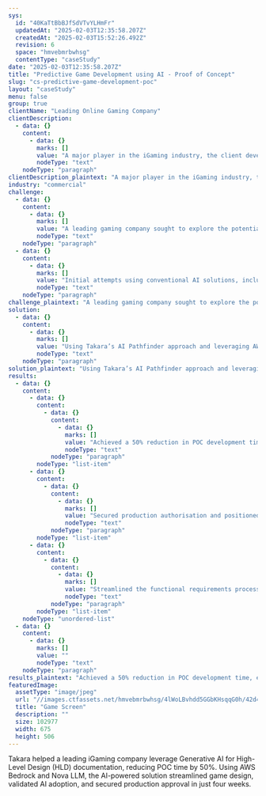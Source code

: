 ```yaml
---
sys:
  id: "40KaTtBbBJfSdVTvYLHmFr"
  updatedAt: "2025-02-03T12:35:58.207Z"
  createdAt: "2025-02-03T15:52:26.492Z"
  revision: 6
  space: "hmvebmrbwhsg"
  contentType: "caseStudy"
date: "2025-02-03T12:35:58.207Z"
title: "Predictive Game Development using AI - Proof of Concept"
slug: "cs-predictive-game-development-poc"
layout: "caseStudy"
menu: false
group: true
clientName: "Leading Online Gaming Company"
clientDescription:
  - data: {}
    content:
      - data: {}
        marks: []
        value: "A major player in the iGaming industry, the client develops online slot games and casino software with a focus on the European market. They've built their reputation through high-quality graphics, animations, and mobile-optimised gaming content. With multiple jurisdictional licenses and a portfolio of popular titles, they prioritise both entertainment value and technical reliability in their game development."
        nodeType: "text"
    nodeType: "paragraph"
clientDescription_plaintext: "A major player in the iGaming industry, the client develops online slot games and casino software with a focus on the European market. They've built their reputation through high-quality graphics, animations, and mobile-optimised gaming content. With multiple jurisdictional licenses and a portfolio of popular titles, they prioritise both entertainment value and technical reliability in their game development."
industry: "commercial"
challenge:
  - data: {}
    content:
      - data: {}
        marks: []
        value: "A leading gaming company sought to explore the potential of Generative AI in creating sophisticated High-Level Design (HLDs) documents for new game concepts. The primary challenge lay in generating documentation that adhered to strict structural requirements while demonstrating a deep understanding of gaming principles and mechanics."
        nodeType: "text"
    nodeType: "paragraph"
  - data: {}
    content:
      - data: {}
        marks: []
        value: "Initial attempts using conventional AI solutions, including ChatGPT, had yielded limited results. The client found themselves at a strategic crossroads, facing pressure to accelerate their innovation pipeline while confronting a three-month Proof of Concept (POC) deadline that threatened to deliver minimal value."
        nodeType: "text"
    nodeType: "paragraph"
challenge_plaintext: "A leading gaming company sought to explore the potential of Generative AI in creating sophisticated High-Level Design (HLDs) documents for new game concepts. The primary challenge lay in generating documentation that adhered to strict structural requirements while demonstrating a deep understanding of gaming principles and mechanics. Initial attempts using conventional AI solutions, including ChatGPT, had yielded limited results. The client found themselves at a strategic crossroads, facing pressure to accelerate their innovation pipeline while confronting a three-month Proof of Concept (POC) deadline that threatened to deliver minimal value."
solution:
  - data: {}
    content:
      - data: {}
        marks: []
        value: "Using Takara’s AI Pathfinder approach and leveraging AWS Bedrock and the Nova LLM, Takara's team implemented the client's High-Level Design (HLD) process. By integrating a comprehensive knowledge base of existing HLDs with cutting-edge AI, we created a solution that not only generates innovative game designs but also validated the entire rationale for the use of AI. The intuitive user interface, built with AWS Amplify, put this powerful capability directly in the hands of users, allowing them to experiment and successfully close out the Proof of Concept within 4 weeks, giving the go ahead to move to production."
        nodeType: "text"
    nodeType: "paragraph"
solution_plaintext: "Using Takara’s AI Pathfinder approach and leveraging AWS Bedrock and the Nova LLM, Takara's team implemented the client's High-Level Design (HLD) process. By integrating a comprehensive knowledge base of existing HLDs with cutting-edge AI, we created a solution that not only generates innovative game designs but also validated the entire rationale for the use of AI. The intuitive user interface, built with AWS Amplify, put this powerful capability directly in the hands of users, allowing them to experiment and successfully close out the Proof of Concept within 4 weeks, giving the go ahead to move to production."
results:
  - data: {}
    content:
      - data: {}
        content:
          - data: {}
            content:
              - data: {}
                marks: []
                value: "Achieved a 50% reduction in POC development time, enabling swift validation of AI-powered capabilities."
                nodeType: "text"
            nodeType: "paragraph"
        nodeType: "list-item"
      - data: {}
        content:
          - data: {}
            content:
              - data: {}
                marks: []
                value: "Secured production authorisation and positioned the client to initiate additional AI projects across their organisation."
                nodeType: "text"
            nodeType: "paragraph"
        nodeType: "list-item"
      - data: {}
        content:
          - data: {}
            content:
              - data: {}
                marks: []
                value: "Streamlined the functional requirements process during POC, eliminating the need for prolonged discovery phases and accelerating production readiness."
                nodeType: "text"
            nodeType: "paragraph"
        nodeType: "list-item"
    nodeType: "unordered-list"
  - data: {}
    content:
      - data: {}
        marks: []
        value: ""
        nodeType: "text"
    nodeType: "paragraph"
results_plaintext: "Achieved a 50% reduction in POC development time, enabling swift validation of AI-powered capabilities. Secured production authorisation and positioned the client to initiate additional AI projects across their organisation. Streamlined the functional requirements process during POC, eliminating the need for prolonged discovery phases and accelerating production readiness. "
featuredImage:
  assetType: "image/jpeg"
  url: "//images.ctfassets.net/hmvebmrbwhsg/4lWoLBvhdd5GGbKHsqqG0h/42d4ebe378bcdfb369292a9bd2e246f8/Game-Screen.jpg"
  title: "Game Screen"
  description: ""
  size: 102977
  width: 675
  height: 506
---
```


Takara helped a leading iGaming company leverage Generative AI for High-Level Design (HLD) documentation, reducing POC time by 50%. Using AWS Bedrock and Nova LLM, the AI-powered solution streamlined game design, validated AI adoption, and secured production approval in just four weeks.

